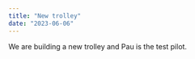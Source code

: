 ```yaml
---
title: "New trolley"
date: "2023-06-06"
---
```


We are building a new trolley and Pau is the test pilot.
